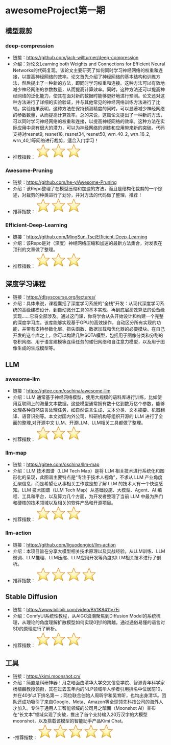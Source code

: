 # awesomeProject第一期


## 模型裁剪

### deep-compression

- 链接：https://github.com/jack-willturner/deep-compression
- 介绍：对论文Learning both Weights and Connections for Efficient Neural Networks的代码复现，该论文主要研究了如何同时学习神经网络的权重和连接，以提高神经网络的效率。论文首先介绍了神经网络的基本结构和训练方法，然后提出了一种新的方法，即同时学习权重和连接。这种方法可以有效地减少神经网络的参数数量，从而提高计算效率。同时，这种方法还可以提高神经网络的泛化能力，使其在面对新的数据时能够更好地进行预测。论文还对这种方法进行了详细的实验验证，并与其他常见的神经网络训练方法进行了比较。实验结果表明，这种方法在保持预测精度的同时，可以显著减少神经网络的参数数量，从而提高计算效率。总的来说，这篇论文提出了一种新的方法，可以同时学习神经网络的权重和连接，以提高神经网络的效率。这种方法在实际应用中具有很大的潜力，可以为神经网络的训练和应用带来新的突破。代码支持对resnet9, resnet18, resnet34, resnet50, wrn_40_2, wrn_16_2, wrn_40_1等网络进行裁剪，适合入门学习！
- 推荐指数：![Alt text](1A524EE5.png)![Alt text](1A524EE5.png)![Alt text](1A524EE5.png)


### Awesome-Pruning

- 链接：https://github.com/he-y/Awesome-Pruning
- 介绍：该Repo整理了在模型压缩和加速的方法，而且是结构化裁剪的一个综述，对裁剪的种类进行了划分，并对方法的代码做了整理，推荐！
- 推荐指数：![Alt text](1A524EE5.png)![Alt text](1A524EE5.png)![Alt text](1A524EE5.png)


### Efficient-Deep-Learning
- 链接：https://github.com/MingSun-Tse/Efficient-Deep-Learning
- 介绍：该Repo是对（深度）神经网络压缩和加速的最新方法集合，对发表在顶刊的文章做了整理。
- 推荐指数：![Alt text](1A524EE5.png)![Alt text](1A524EE5.png)![Alt text](1A524EE5.png)

## 深度学习课程
- 链接：https://dlsyscourse.org/lectures/
- 介绍：具体来说，课程囊括了深度学习系统的“全栈”开发：从现代深度学习系统的高级建模设计，到自动微分工具的基本实现，再到底层高效算法的设备级实现……它将全部涉及。通过这门课，你将学会从头开始设计和构建一个完整的深度学习库。该库能够实现基于GPU的高效操作，自动区分所有实现的功能，并带有支持参数化层、损失函数、数据加载和优化器的必要模块。在自己开发的这个库之上，你可以构建几种SOTA模型，包括用于图像分类和分割的卷积网络、用于语言建模等连续任务的递归网络和自注意力模型，以及用于图像生成的生成模型等。

## LLM

### awesome-llm
- 链接：https://gitee.com/oschina/awesome-llm
- 介绍：LLM 通常基于神经网络模型，使用大规模的语料库进行训练，比如使用互联网上的海量文本数据。这些模型通常拥有数十亿到数万亿个参数，能够处理各种自然语言处理任务，如自然语言生成、文本分类、文本摘要、机器翻译、语音识别等。本文对国内外公司、科研机构等组织开源的 LLM 进行了全面的整理,对开源中文 LLM、开源LLM、LLM相关工具都做了整理。
- 推荐指数：![Alt text](1A524EE5.png)![Alt text](1A524EE5.png)![Alt text](1A524EE5.png)

### llm-map
- 链接：https://gitee.com/oschina/llm-map
- 介绍：LLM 技术图谱（LLM Tech Map）是将 LLM 相关技术进行系统化和图形化的呈现，此图谱主要特点是“专注于技术人视角”，不求从 LLM 产业角度汇聚信息，而是希望让从事相关工作或是想了解 LLM 的技术人有一个快速感知。LLM 技术图谱（LLM Tech Map）从基础设施、大模型、Agent、AI 编程、工具和平台，以及算力几个方面，为开发者整理了当前 LLM 中最为热门和硬核的技术领域以及相关的软件产品和开源项目。
- 推荐指数：![Alt text](1A524EE5.png)![Alt text](1A524EE5.png)![Alt text](1A524EE5.png)

### llm-action

- 链接：https://github.com/liguodongiot/llm-action
- 介绍：本项目旨在分享大模型相关技术原理以及实战经验。从LLM训练、LLM微调、LLM推理、LLM压缩、LLM应用开发等角度对LLM相关技术进行了剖析。
- 推荐指数：![Alt text](1A524EE5.png)![Alt text](1A524EE5.png)![Alt text](1A524EE5.png)![Alt text](1A524EE5.png)

## Stable Diffusion
- 链接：https://www.bilibili.com/video/BV1K8411y7Ei
- 介绍：ComfyUI系统性教程，从AIGC浪潮聚焦到Diffusion Model的系统梳理，从理论的角度理解扩散模型如何实现0到1的跨越。通过通俗易懂的语言对SD的原理进行了解析。
- 推荐指数：![Alt text](1A524EE5.png)![Alt text](1A524EE5.png)![Alt text](1A524EE5.png)
  
## 工具

- 链接：https://kimi.moonshot.cn/
- 介绍：简直是科研神器！月之暗面由清华大学交叉信息学院、智源青年科学家杨植麟教授领衔，其在过去五年内的NLP领域华人学者引用排名中位居前10，并在40岁以下排名第一；两位联合创始人周昕宇和吴育昕，也均出身清华。团队还成功吸引了来自Google、Meta、Amazon等全球领先科技公司的海外人才加入。专注于通用人工智能领域的公司月之暗面（Moonshot Al）宣布在“长文本”领域实现了突破，推出了首个支持输入20万汉字的大模型moonshot，以及搭载该模型的智能助手产品Kimi Chat。
- -推荐指数：![Alt text](1A524EE5.png)![Alt text](1A524EE5.png)![Alt text](1A524EE5.png)![Alt text](1A524EE5.png)![Alt text](1A524EE5.png)